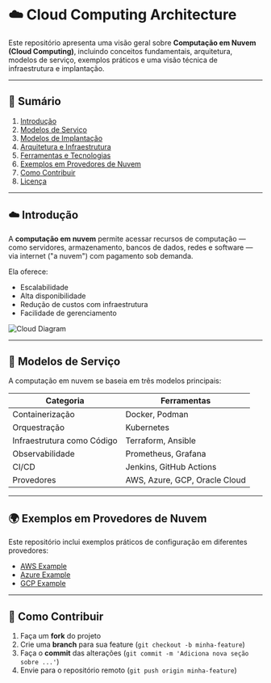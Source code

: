 # ☁️ Cloud Computing Architecture

Este repositório apresenta uma visão geral sobre **Computação em Nuvem (Cloud Computing)**, incluindo conceitos fundamentais, arquitetura, modelos de serviço, exemplos práticos e uma visão técnica de infraestrutura e implantação.

---

## 📘 Sumário

1. [Introdução](#-introdução)
2. [Modelos de Serviço](#-modelos-de-serviço)
3. [Modelos de Implantação](#-modelos-de-implantação)
4. [Arquitetura e Infraestrutura](#-arquitetura-e-infraestrutura)
5. [Ferramentas e Tecnologias](#-ferramentas-e-tecnologias)
6. [Exemplos em Provedores de Nuvem](#-exemplos-em-provedores-de-nuvem)
7. [Como Contribuir](#-como-contribuir)
8. [Licença](#-licença)

---

## ☁️ Introdução

A **computação em nuvem** permite acessar recursos de computação — como servidores, armazenamento, bancos de dados, redes e software — via internet ("a nuvem") com pagamento sob demanda.

Ela oferece:
- Escalabilidade
- Alta disponibilidade
- Redução de custos com infraestrutura
- Facilidade de gerenciamento

![Cloud Diagram](./img/cloud-diagram.png)

---

## 🧩 Modelos de Serviço

A computação em nuvem se baseia em três modelos principais:

| Categoria | Ferramentas |
|------------|-------------|
| Containerização | Docker, Podman |
| Orquestração | Kubernetes |
| Infraestrutura como Código | Terraform, Ansible |
| Observabilidade | Prometheus, Grafana |
| CI/CD | Jenkins, GitHub Actions |
| Provedores | AWS, Azure, GCP, Oracle Cloud |

---

## 🌍 Exemplos em Provedores de Nuvem

Este repositório inclui exemplos práticos de configuração em diferentes provedores:

- [AWS Example](./examples/aws-example.md)
- [Azure Example](./examples/azure-example.md)
- [GCP Example](./examples/gcp-example.md)

---

## 🤝 Como Contribuir

1. Faça um **fork** do projeto
2. Crie uma **branch** para sua feature (`git checkout -b minha-feature`)
3. Faça o **commit** das alterações (`git commit -m 'Adiciona nova seção sobre ...'`)
4. Envie para o repositório remoto (`git push origin minha-feature`)  














